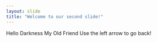 ```yaml
---
layout: slide
title: "Welcome to our second slide!"
---
```

Hello Darkness My Old Friend
Use the left arrow to go back!
